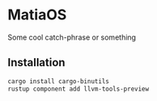 # MatiaOS

Some cool catch-phrase or something

## Installation

```bash
cargo install cargo-binutils
rustup component add llvm-tools-preview
```
